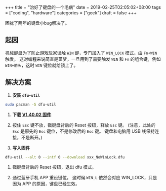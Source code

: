 +++
title = "治好了键盘的一个毛病"
date = 2019-02-25T02:05:02+08:00
tags = ["coding", "hardware"]
categories = ["geek"]
draft = false
+++

困扰了两年的键盘小bug解决了。

## 起因

机械键盘为了防止游戏玩家误触 `WIN` 键，专门加入了 `WIN_LOCK` 模式，由 `Fn+WIN` 触发。
这对编程来说简直是噩梦，一旦用到了需要触发 `WIN` 和 `Fn` 的组合键，例如 `WIN+箭头`，这时 `WIN` 键位就给锁上了。

<!--more-->

## 解决方案

1. **安装 `dfu-util`**
  ```bash
  sudo pacman -S dfu-util
  ```

1. **下载 [V1.40.02 固件](http://en.obins.net/firmware#1J)**

1. 按住 `Esc` 键不放，戳键盘背后的 Reset 按钮，释放 `Esc` 键。
  (注意，此处的 `Esc` 是原先的 `Esc` 键位，不是修改后的 `Esc` 键。
  键盘和电脑用 USB 线保持连接，不是断开。)

1. **写入固件**
  ```bash
  dfu-util --alt 0 --intf 0 --download xxx_NoWinLock.dfu
  ```

1. 戳键盘背后的 Reset 按钮，退出 dfu 模式。

1. 通过蓝牙手机 APP 重设键位。
  这时候 `WIN_L` 依然会对应 WIN_LOCK，只是因为 APP 的原因，键盘已经生效。
